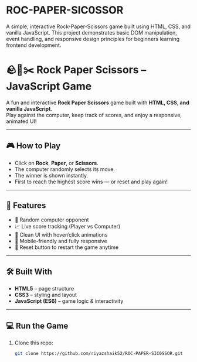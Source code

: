 # ROC-PAPER-SIC0SSOR
A simple, interactive Rock-Paper-Scissors game built using HTML, CSS, and vanilla JavaScript. This project demonstrates basic DOM manipulation, event handling, and responsive design principles for beginners learning frontend development.

# 🪨📄✂️ Rock Paper Scissors – JavaScript Game

A fun and interactive **Rock Paper Scissors** game built with **HTML, CSS, and vanilla JavaScript**.  
Play against the computer, keep track of scores, and enjoy a responsive, animated UI!

---

## 🎮 How to Play

- Click on **Rock**, **Paper**, or **Scissors**.
- The computer randomly selects its move.
- The winner is shown instantly.
- First to reach the highest score wins — or reset and play again!

---

## 🚀 Features

- 🎲 Random computer opponent
- 📈 Live score tracking (Player vs Computer)
- 🎨 Clean UI with hover/click animations
- 📱 Mobile-friendly and fully responsive
- 🔁 Reset button to restart the game anytime

---

## 🛠️ Built With

- **HTML5** – page structure  
- **CSS3** – styling and layout  
- **JavaScript (ES6)** – game logic & interactivity  

---


## 💻 Run the Game

1. Clone this repo:
   ```bash
   git clone https://github.com/riyazshaik52/ROC-PAPER-SIC0SSOR.git

